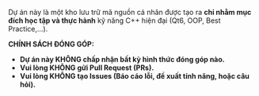 Dự án này là một kho lưu trữ mã nguồn cá nhân được tạo ra **chỉ nhằm mục đích học tập và thực hành** kỹ năng C++ hiện đại (Qt6, OOP, Best Practice,...).

**CHÍNH SÁCH ĐÓNG GÓP:**

* **Dự án này KHÔNG chấp nhận bất kỳ hình thức đóng góp nào.**
* **Vui lòng KHÔNG gửi Pull Request (PRs).**
* **Vui lòng KHÔNG tạo Issues (Báo cáo lỗi, đề xuất tính năng, hoặc câu hỏi).**
